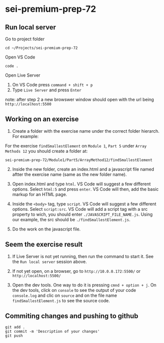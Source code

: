 # sei-premium-prep-72



## Run local server

Go to project folder
```
cd ~/Projects/sei-premium-prep-72
```

Open VS Code
```
code . 
```

Open Live Server

1) On VS Code press `command + shift + p`
2) Type `Live Server` and press `Enter`

note: after step 2 a new browswer window should open with the url being `http://localhost:5500`


## Working on an exercise

1) Create a folder with the exercise name under the correct folder hierarch. For example:

For the exercise `findSmallestElement` on `Module 1`, `Part 5` under `Array Methods 12` you should create a folder at:

```
sei-premium-prep-72/Module1/Part5/ArrayMethod12/findSmallestElement
```

2) Inside the new folder, create an index.html and a javascript file named aftter the exercise name (same as the new folder name).

3) Open index.html and type `html`. VS Code will suggest a few different options. Select `html:5` and press `enter`. VS Code will then, add the basic markup for an HTML page. 

4) Inside the `<body>` tag, type `script`. VS Code will suggest a few different options. Select `script:src`. VS Code will add a script tag with a src property to wich, you should enter `./JAVASCRIPT_FILE_NAME.js`. Using our example, the src should be `./findSmallestElement.js`.

5) Do the work on the javascript file. 


## Seem the exercise result

1) If Live Server is not yet running, then run the command to start it. See the `Run local server` session above. 

2) If not yet open, on a browser, go to `http://10.0.0.172:5500/` or `http://localhost:5500/`

3) Open the dev tools. One way to do it is pressing `cmnd + option + j`. On the dev tools, click on `console` to see the output of your code `console.log` and clic on `source` and on the file name `findSmallestElement.js` to see the source code.

## Commiting changes and pushing to github

```
git add .
git commit -m 'Description of your changes'
git push
```